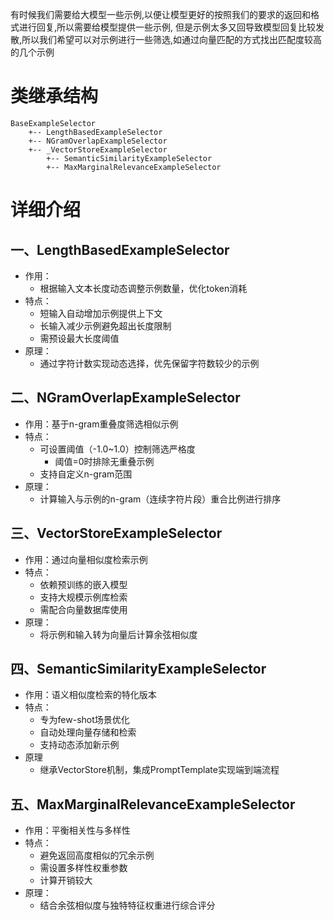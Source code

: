 有时候我们需要给大模型一些示例,以便让模型更好的按照我们的要求的返回和格式进行回复,所以需要给模型提供一些示例,
但是示例太多又回导致模型回复比较发散,所以我们希望可以对示例进行一些筛选,如通过向量匹配的方式找出匹配度较高的几个示例

# 类继承结构
```
BaseExampleSelector
    +-- LengthBasedExampleSelector
    +-- NGramOverlapExampleSelector
    +-- _VectorStoreExampleSelector  
        +-- SemanticSimilarityExampleSelector
        +-- MaxMarginalRelevanceExampleSelector
```
# 详细介绍
## 一、LengthBasedExampleSelector
- 作用‌：
  - 根据输入文本长度动态调整示例数量，优化token消耗
- ‌特点‌：
  - 短输入自动增加示例提供上下文
  - 长输入减少示例避免超出长度限制
  - 需预设最大长度阈值
- 原理‌：
  - 通过字符计数实现动态选择，优先保留字符数较少的示例
## 二、NGramOverlapExampleSelector
- ‌作用‌：基于n-gram重叠度筛选相似示例
- 特点‌：
  - 可设置阈值（-1.0~1.0）控制筛选严格度
    - 阈值=0时排除无重叠示例
  - 支持自定义n-gram范围
- 原理‌：
  - 计算输入与示例的n-gram（连续字符片段）重合比例进行排序
## 三、VectorStoreExampleSelector
- 作用‌：通过向量相似度检索示例
- ‌特点‌：
  - 依赖预训练的嵌入模型
  - 支持大规模示例库检索
  - 需配合向量数据库使用
- 原理‌：
  - 将示例和输入转为向量后计算余弦相似度
## 四、SemanticSimilarityExampleSelector
- 作用‌：语义相似度检索的特化版本
- ‌特点‌：
  - 专为few-shot场景优化
  - 自动处理向量存储和检索
  - 支持动态添加新示例
- 原理‌
  - 继承VectorStore机制，集成PromptTemplate实现端到端流程
 ## 五、MaxMarginalRelevanceExampleSelector
- 作用‌：平衡相关性与多样性
- 特点‌：
  - 避免返回高度相似的冗余示例
  - 需设置多样性权重参数
  - 计算开销较大
- ‌原理‌：
  - 结合余弦相似度与独特特征权重进行综合评分

